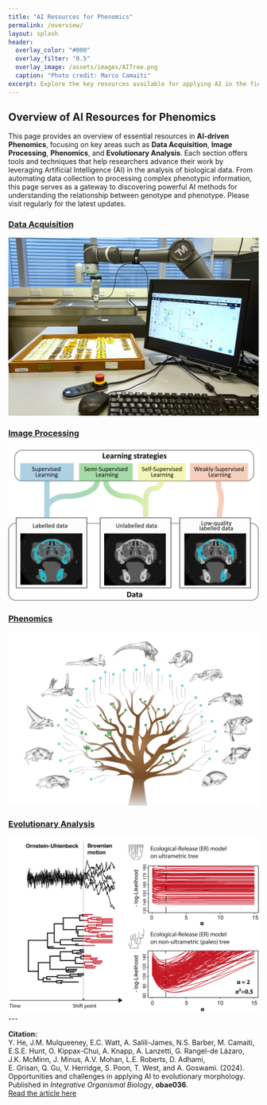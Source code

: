 ```yaml
---
title: "AI Resources for Phenomics"
permalink: /overview/
layout: splash
header:
  overlay_color: "#000"
  overlay_filter: "0.5"
  overlay_image: /assets/images/AITree.png
  caption: "Photo credit: Marco Camaiti"
excerpt: Explore the key resources available for applying AI in the field of phenomics.
---
```


## Overview of AI Resources for Phenomics

This page provides an overview of essential resources in **AI-driven Phenomics**, focusing on key areas such as **Data Acquisition**, **Image Processing**, **Phenomics**, and **Evolutionary Analysis**. Each section offers tools and techniques that help researchers advance their work by leveraging Artificial Intelligence (AI) in the analysis of biological data. From automating data collection to processing complex phenotypic information, this page serves as a gateway to discovering powerful AI methods for understanding the relationship between genotype and phenotype. Please visit regularly for the latest updates. 


<div class="grid">
  <div class="grid-item">
    <a href="/data-acquisition">
      <h3>Data Acquisition</h3>
      <img src="/assets/images/Figure_6_robotic_arm.jpg" alt="Data Acquisition" />
    </a>
  </div>
  <div class="grid-item">
    <a href="/image-processing">
      <h3>Image Processing</h3>
      <img src="/assets/images/Figure_2_learning_strategy.png" alt="Image Processing" />
    </a>
  </div>
  <div class="grid-item">
    <a href="/phenomics">
      <h3>Phenomics</h3>
      <img src="/assets/images/AI_Tree_w_Meshes.png" alt="Phenomics" />
    </a>
  </div>
  <div class="grid-item">
    <a href="/evolutionary-analysis">
      <h3>Evolutionary Analysis</h3>
      <img src="/assets/images/Evolutionary_Analysis.png" alt="Evolutionary Analysis" />
    </a>
  </div>
</div>
---

**Citation:**  
Y. He, J.M. Mulqueeney, E.C. Watt, A. Salili-James, N.S. Barber, M. Camaiti,  
E.S.E. Hunt, O. Kippax-Chui, A. Knapp, A. Lanzetti, G. Rangel-de Lázaro,  
J.K. McMinn, J. Minus, A.V. Mohan, L.E. Roberts, D. Adhami,  
E. Grisan, Q. Gu, V. Herridge, S. Poon, T. West, and A. Goswami. (2024).  
Opportunities and challenges in applying AI to evolutionary morphology.  
Published in _Integrative Organismal Biology_, **obae036**.  
[Read the article here](https://academic.oup.com/iob/article/6/1/obae036/7769702)
